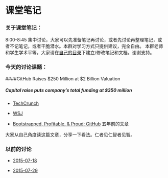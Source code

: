 # 课堂笔记

### 关于课堂笔记：

8:00-8:45 集中讨论，大家可以先准备笔记再讨论，或者先讨论再整理笔记，或者不记笔记，或者干脆潜水。本群对学习方式只提供建议，完全自由。
本群老师和学生学术平等，大家请在[自己的目录](https://github.com/bigdata-mindstorms/wechatclass?files=1)下建立/修改笔记和文档。谢谢支持。

### 今天的讨论课题：

####GitHub Raises $250 Million at $2 Billion Valuation
##### Capital raise puts company’s total funding at $350 million

- [TechCrunch](http://techcrunch.com/2015/07/29/github-raises-250m-series-b-round-to-take-risks/)

- [WSJ](http://www.wsj.com/article_email/github-raises-250-million-at-2-billion-valuation-1438206722-lMyQjAxMTA1NjI1OTEyNzk0Wj)

- [Bootstrapped, Profitable, & Proud: GitHub](https://signalvnoise.com/posts/2486-bootstrapped-profitable-proud-github) 五年前的文章

大家从自己角度读这篇文章，分享一下看法。仁者见仁智者见智。

### 以前的讨论

- [2015-07-18](2015-07-18.md)

- [2015-07-29](2015-07-29.md)
